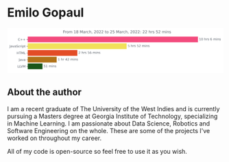 # Emilo Gopaul

<img
  src="https://github.com/Emilo74/Projects/blob/master/images/stat.svg"
  alt="Emilo WakaTime Activity"
/>

## About the author

I am a recent graduate of The University of the West Indies and is currently pursuing a Masters degree at Georgia Institute of Technology, specializing in Machine
Learning. I am passionate about Data Science, Robotics and Software Engineering on the whole. These are some of the projects I've worked on throughout my career. 

All of my code is open-source so feel free to use it as you wish.
